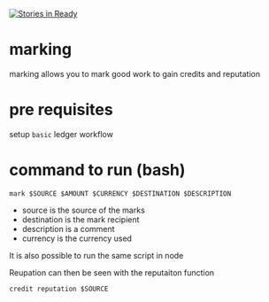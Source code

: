 [![Stories in Ready](https://badge.waffle.io/quantumpayments/marking.png?label=ready&title=Ready)](https://waffle.io/quantumpayments/marking)
# marking
marking allows you to mark good work to gain credits and reputation

# pre requisites

setup `basic` ledger workflow


# command to run (bash)

    mark $SOURCE $AMOUNT $CURRENCY $DESTINATION $DESCRIPTION  

* source is the source of the marks
* destination is the mark recipient
* description is a comment
* currency is the currency used

It is also possible to run the same script in node

Reupation can then be seen with the reputaiton function

    credit reputation $SOURCE
